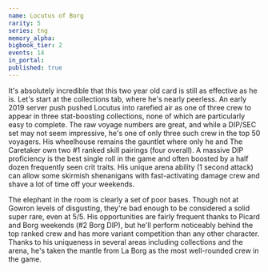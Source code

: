 ```yaml
---
name: Locutus of Borg
rarity: 5
series: tng
memory_alpha:
bigbook_tier: 2
events: 14
in_portal:
published: true
---
```


It's absolutely incredible that this two year old card is still as effective as he is. Let's start at the collections tab, where he's nearly peerless. An early 2019 server push pushed Locutus into rarefied air as one of three crew to appear in three stat-boosting collections, none of which are particularly easy to complete. The raw voyage numbers are great, and while a DIP/SEC set may not seem impressive, he's one of only three such crew in the top 50 voyagers. His wheelhouse remains the gauntlet where only he and The Caretaker own two #1 ranked skill pairings (four overall). A massive DIP proficiency is the best single roll in the game and often boosted by a half dozen frequently seen crit traits. His unique arena ability (1 second attack) can allow some skirmish shenanigans with fast-activating damage crew and shave a lot of time off your weekends.

The elephant in the room is clearly a set of poor bases. Though not at Gowron levels of disgusting, they're bad enough to be considered a solid super rare, even at 5/5. His opportunities are fairly frequent thanks to Picard and Borg weekends (#2 Borg DIP), but he'll perform noticeably behind the top ranked crew and has more variant competition than any other character. Thanks to his uniqueness in several areas including collections and the arena, he's taken the mantle from La Borg as the most well-rounded crew in the game.
